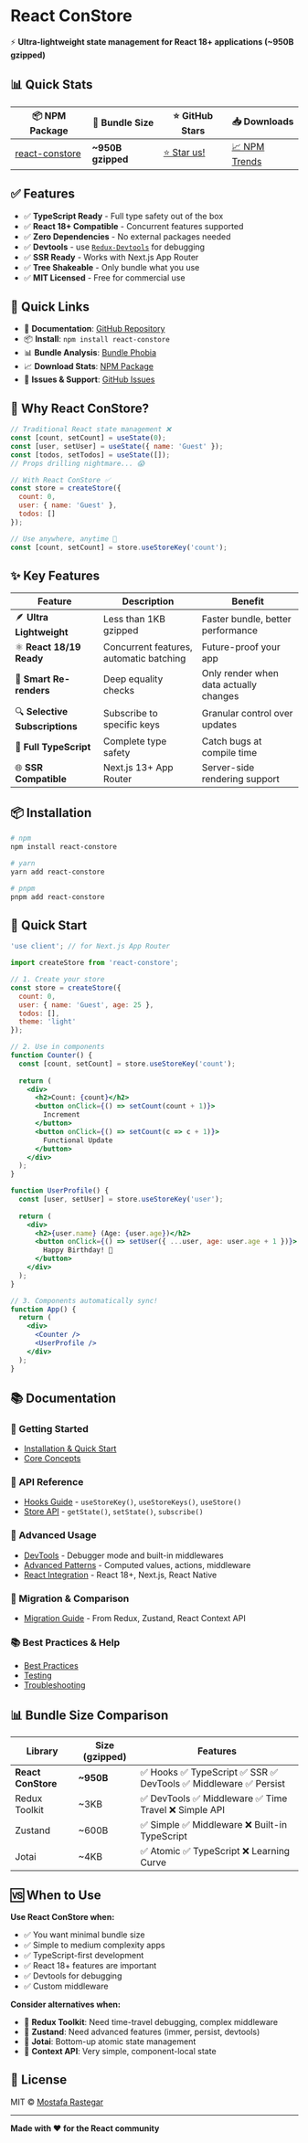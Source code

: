 # React ConStore

⚡ **Ultra-lightweight state management for React 18+ applications (~950B gzipped)**

## 📊 Quick Stats

| 📦 NPM Package | 📏 Bundle Size | ⭐ GitHub Stars | 📥 Downloads |
|----------------|----------------|-----------------|--------------|
| [react-constore](https://www.npmjs.com/package/react-constore) | **~950B gzipped** | [⭐ Star us!](https://github.com/mostafarastegar/react-constore/stargazers) | [📈 NPM Trends](https://npmtrends.com/react-constore) |

## ✅ Features

- ✅ **TypeScript Ready** - Full type safety out of the box
- ✅ **React 18+ Compatible** - Concurrent features supported  
- ✅ **Zero Dependencies** - No external packages needed
- ✅ **Devtools** - use [`Redux-Devtools`](docs/devtools-middleware.md) for debugging
- ✅ **SSR Ready** - Works with Next.js App Router
- ✅ **Tree Shakeable** - Only bundle what you use
- ✅ **MIT Licensed** - Free for commercial use

## 🔗 Quick Links

- 📖 **Documentation**: [GitHub Repository](https://github.com/mostafarastegar/react-constore)
- 📦 **Install**: `npm install react-constore`
- 📊 **Bundle Analysis**: [Bundle Phobia](https://bundlephobia.com/package/react-constore)
- 📈 **Download Stats**: [NPM Package](https://www.npmjs.com/package/react-constore)
- 🐛 **Issues & Support**: [GitHub Issues](https://github.com/mostafarastegar/react-constore/issues)

## 🚀 Why React ConStore?

```jsx
// Traditional React state management ❌
const [count, setCount] = useState(0);
const [user, setUser] = useState({ name: 'Guest' });
const [todos, setTodos] = useState([]);
// Props drilling nightmare... 😱

// With React ConStore ✅
const store = createStore({
  count: 0,
  user: { name: 'Guest' },
  todos: []
});

// Use anywhere, anytime 🎉
const [count, setCount] = store.useStoreKey('count');
```

## ✨ Key Features

| Feature | Description | Benefit |
|---------|-------------|---------|
| 🪶 **Ultra Lightweight** | Less than 1KB gzipped | Faster bundle, better performance |
| ⚛️ **React 18/19 Ready** | Concurrent features, automatic batching | Future-proof your app |
| 🎯 **Smart Re-renders** | Deep equality checks | Only render when data actually changes |
| 🔍 **Selective Subscriptions** | Subscribe to specific keys | Granular control over updates |
| 📝 **Full TypeScript** | Complete type safety | Catch bugs at compile time |
| 🌐 **SSR Compatible** | Next.js 13+ App Router | Server-side rendering support |

## 📦 Installation

```bash
# npm
npm install react-constore

# yarn
yarn add react-constore

# pnpm
pnpm add react-constore
```

## 🎯 Quick Start

```jsx
'use client'; // for Next.js App Router

import createStore from 'react-constore';

// 1. Create your store
const store = createStore({
  count: 0,
  user: { name: 'Guest', age: 25 },
  todos: [],
  theme: 'light'
});

// 2. Use in components
function Counter() {
  const [count, setCount] = store.useStoreKey('count');
  
  return (
    <div>
      <h2>Count: {count}</h2>
      <button onClick={() => setCount(count + 1)}>
        Increment
      </button>
      <button onClick={() => setCount(c => c + 1)}>
        Functional Update
      </button>
    </div>
  );
}

function UserProfile() {
  const [user, setUser] = store.useStoreKey('user');
  
  return (
    <div>
      <h2>{user.name} (Age: {user.age})</h2>
      <button onClick={() => setUser({ ...user, age: user.age + 1 })}>
        Happy Birthday! 🎉
      </button>
    </div>
  );
}

// 3. Components automatically sync!
function App() {
  return (
    <div>
      <Counter />
      <UserProfile />
    </div>
  );
}
```

## 📚 Documentation

### 🚀 Getting Started
- [Installation & Quick Start](#-installation)
- [Core Concepts](docs/hooks-guide.md)

### 📖 API Reference
- [Hooks Guide](docs/hooks-guide.md) - `useStoreKey()`, `useStoreKeys()`, `useStore()`
- [Store API](docs/store-api.md) - `getState()`, `setState()`, `subscribe()`

### 🔧 Advanced Usage
- [DevTools](docs/devtools-middleware.md) - Debugger mode and built-in middlewares
- [Advanced Patterns](docs/advanced-patterns.md) - Computed values, actions, middleware
- [React Integration](docs/react-integration.md) - React 18+, Next.js, React Native

### 🔄 Migration & Comparison
- [Migration Guide](docs/migration-guide.md) - From Redux, Zustand, React Context API

### 📚 Best Practices & Help
- [Best Practices](docs/best-practices.md)
- [Testing](docs/testing.md)
- [Troubleshooting](docs/troubleshooting.md)

## 📊 Bundle Size Comparison

| Library | Size (gzipped) | Features |
|---------|----------------|----------|
| **React ConStore** | **~950B** | ✅ Hooks ✅ TypeScript ✅ SSR ✅ DevTools ✅ Middleware ✅ Persist |
| Redux Toolkit | ~3KB | ✅ DevTools ✅ Middleware ✅ Time Travel ❌ Simple API |
| Zustand | ~600B | ✅ Simple ✅ Middleware ❌ Built-in TypeScript |
| Jotai | ~4KB | ✅ Atomic ✅ TypeScript ❌ Learning Curve |

## 🆚 When to Use

**Use React ConStore when:**
- ✅ You want minimal bundle size
- ✅ Simple to medium complexity apps
- ✅ TypeScript-first development
- ✅ React 18+ features are important
- ✅ Devtools for debugging
- ✅ Custom middleware

**Consider alternatives when:**
- 🤔 **Redux Toolkit**: Need time-travel debugging, complex middleware
- 🤔 **Zustand**: Need advanced features (immer, persist, devtools)
- 🤔 **Jotai**: Bottom-up atomic state management
- 🤔 **Context API**: Very simple, component-local state

## 📄 License

MIT © [Mostafa Rastegar](https://github.com/mostafarastegar)

---

**Made with ❤️ for the React community**

